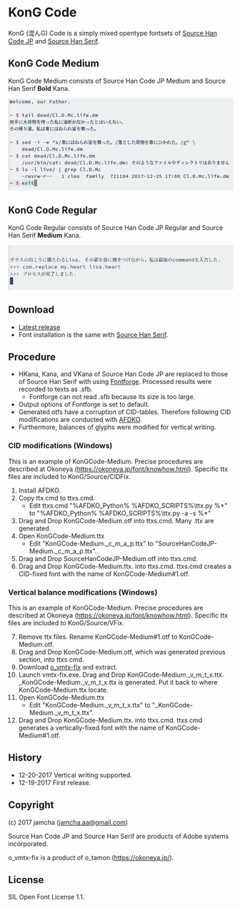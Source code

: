# KonG Code

KonG (混んG) Code is a simply mixed opentype fontsets of [Source Han Code JP](https://github.com/adobe-fonts/source-han-code-jp) and [Source Han Serif](https://github.com/adobe-fonts/source-han-serif). 

## KonG Code Medium

KonG Code Medium consists of Source Han Code JP Medium and Source Han Serif **Bold** Kana.

![KonG Code Medium](https://raw.githubusercontent.com/jamcha-aa/KonG/master/images/medium.png)

## KonG Code Regular

KonG Code Regular consists of Source Han Code JP Regular and Source Han Serif **Medium** Kana.

![KonG Code Regular](https://raw.githubusercontent.com/jamcha-aa/KonG/master/images/regular.png)

## Download

-   [Latest release](https://github.com/jamcha-aa/KonG/tree/master/release)
-   Font installation is the same with [Source Han Serif](https://github.com/adobe-fonts/source-han-serif).

## Procedure

-   HKana, Kana, and VKana of Source Han Code JP are replaced to those of Source Han Serif with using [Fontforge](https://fontforge.github.io). Processed results were recorded to texts as .sfb.
    + Fontforge can not read .sfb because its size is too large.
-   Output options of Fontforge is set to default.
-   Generated otfs have a corruption of CID-tables. Therefore following CID modifications are conducted with [AFDKO](http://www.adobe.com/devnet/opentype/afdko.html).
-   Furthermore, balances of glyphs were modified for vertical writing.

### CID modifications (Windows)
This is an example of KonGCode-Medium. Precise procedures are described at Okoneya (<https://okoneya.jp/font/knowhow.html>). Specific ttx files are included to KonG/Source/CIDFix.

1.  Install AFDKO.
2.  Copy ttx.cmd to ttxs.cmd.
    - Edit ttxs.cmd "\%AFDKO\_Python\% \%AFDKO\_SCRIPTS\%\\ttx.py \%\*" to "\%AFDKO\_Python\% \%AFDKO\_SCRIPTS\%\\ttx.py -a -s \%\*"
3.  Drag and Drop KonGCode-Medium.otf into ttxs.cmd. Many .ttx are generated.
4.  Open KonGCode-Medium.ttx
    - Edit "KonGCode-Medium.\_c\_m\_a\_p.ttx" to "SourceHanCodeJP-Medium.\_c\_m\_a\_p.ttx".
5.  Drag and Drop SourceHanCodeJP-Medium.otf into ttxs.cmd.
6.  Drag and Drop KonGCode-Medium.ttx. into ttxs.cmd. ttxs.cmd creates a CID-fixed font with the name of KonGCode-Medium\#1.otf.

### Vertical balance modifications (Windows)
This is an example of KonGCode-Medium. Precise procedures are described at Okoneya (<https://okoneya.jp/font/knowhow.html>). Specific ttx files are included to KonG/Source/VFix.

7. Remove ttx files. Rename KonGCode-Medium\#1.otf to KonGCode-Medium.otf.
8. Drag and Drop KonGCode-Medium.otf, which was generated previous section, into ttxs.cmd.
9. Download [o_vmtx-fix](https://okoneya.jp/font/knowhow.html) and extract.
10. Launch vmtx-fix.exe. Drag and Drop KonGCode-Medium.\_v\_m\_t\_x.ttx. \_KonGCode-Medium.\_v\_m\_t\_x.ttx is generated. Put it back to where KonGCode-Medium.ttx locate.
11. Open KonGCode-Medium.ttx
    - Edit "KonGCode-Medium.\_v\_m\_t\_x.ttx" to "\_KonGCode-Medium.\_v\_m\_t\_x.ttx".
12. Drag and Drop KonGCode-Medium.ttx. into ttxs.cmd. ttxs.cmd generates a vertically-fixed font with the name of KonGCode-Medium\#1.otf.

## History
-   12-20-2017 Vertical writing supported.
-   12-19-2017 First release.

## Copyright

(c) 2017 jamcha (jamcha.aa@gmail.com)

Source Han Code JP and Source Han Serif are products of Adobe systems incorporated.

o_vmtx-fix is a product of o_tamon (https://okoneya.jp/).
## License

SIL Open Font License 1.1.
